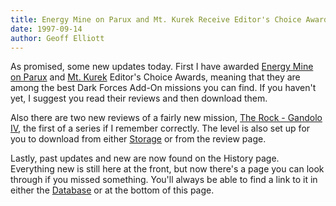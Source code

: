 ```yaml
---
title: Energy Mine on Parux and Mt. Kurek Receive Editor's Choice Awards
date: 1997-09-14
author: Geoff Elliott
---
```


As promised, some new updates today. First I have awarded [Energy Mine on Parux](/missions/parux/) and [Mt. Kurek](/missions/mtkurek/) Editor's Choice Awards, meaning that they are among the best Dark Forces Add-On missions you can find. If you haven't yet, I suggest you read their reviews and then download them.

Also there are two new reviews of a fairly new mission, [The Rock - Gandolo IV](/misisons/rock), the first of a series if I remember correctly. The level is also set up for you to download from either [Storage](/storage) or from the review page.

Lastly, past updates and new are now found on the History page. Everything new is still here at the front, but now there's a page you can look through if you missed something. You'll always be able to find a link to it in either the [Database](/database/) or at the bottom of this page.